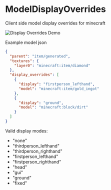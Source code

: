 # ModelDisplayOverrides
Client side model display overrides for minecraft

![Display Overrides Demo](https://github.com/CPieter/ModelDisplayOverrides/assets/56731651/09b21010-c6d0-42c7-856f-adc71239edf3)

Example model json
```json
{
  "parent": "item/generated",
  "textures": {
    "layer0": "minecraft:item/diamond"
  },
  "display_overrides": [
    {
      "display": "firstperson_lefthand",
      "model": "minecraft:item/gold_ingot"
    },
    {
      "display": "ground",
      "model": "minecraft:block/dirt"
    }
  ]
}
```
Valid display modes:
- "none"
- "thirdperson_lefthand"
- "thirdperson_righthand"
- "firstperson_lefthand"
- "firstperson_righthand"
- "head"
- "gui"
- "ground"
- "fixed"
